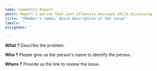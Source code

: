 ```yaml
---
name: Community Report
about: Report a person that sent offensive messages while discussing
title: "{Member's name}: Quick description of the issue"
labels: ''
assignees: ''

---
```


**What ?**
Describe the problem.

**Who ?**
Please give us the person's name to identify the person.

**Where ?**
Provide us the link to review the issue.
